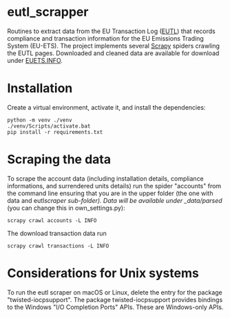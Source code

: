 # eutl_scrapper

Routines to extract data from the EU Transaction Log ([EUTL](https://ec.europa.eu/clima/ets/)) that records compliance and transaction information for the EU Emissions Trading System (EU-ETS). The project implements several [Scrapy](https://scrapy.org/) spiders crawling the EUTL pages. Downloaded and cleaned data are available for download under [EUETS.INFO](https://euets.info).

# Installation

Create a virtual environment, activate it, and install the dependencies:

```
python -m venv ./venv
./venv/Scripts/activate.bat
pip install -r requirements.txt
```

# Scraping the data

To scrape the account data (including installation details, compliance informations, and surrendered units details) run the spider "accounts" from the command line ensuring that you are in the upper folder (the one with data and eutl*scraper sub-folder). Data will be available under \_data/parsed* (you can change this in own_settings.py):

```
scrapy crawl accounts -L INFO
```

The download transaction data run

```
scrapy crawl transactions -L INFO
```
# Considerations for Unix systems
To run the eutl scraper on macOS or Linux, delete the entry for the package "twisted-iocpsupport".
The package twisted-iocpsupport provides bindings to the Windows "I/O Completion Ports" APIs. These are Windows-only APIs.
